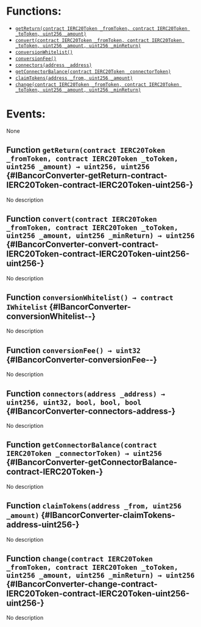 

# Functions:
- [`getReturn(contract IERC20Token _fromToken, contract IERC20Token _toToken, uint256 _amount)`](#IBancorConverter-getReturn-contract-IERC20Token-contract-IERC20Token-uint256-)
- [`convert(contract IERC20Token _fromToken, contract IERC20Token _toToken, uint256 _amount, uint256 _minReturn)`](#IBancorConverter-convert-contract-IERC20Token-contract-IERC20Token-uint256-uint256-)
- [`conversionWhitelist()`](#IBancorConverter-conversionWhitelist--)
- [`conversionFee()`](#IBancorConverter-conversionFee--)
- [`connectors(address _address)`](#IBancorConverter-connectors-address-)
- [`getConnectorBalance(contract IERC20Token _connectorToken)`](#IBancorConverter-getConnectorBalance-contract-IERC20Token-)
- [`claimTokens(address _from, uint256 _amount)`](#IBancorConverter-claimTokens-address-uint256-)
- [`change(contract IERC20Token _fromToken, contract IERC20Token _toToken, uint256 _amount, uint256 _minReturn)`](#IBancorConverter-change-contract-IERC20Token-contract-IERC20Token-uint256-uint256-)

# Events:
None

## Function `getReturn(contract IERC20Token _fromToken, contract IERC20Token _toToken, uint256 _amount) → uint256, uint256` {#IBancorConverter-getReturn-contract-IERC20Token-contract-IERC20Token-uint256-}
No description
## Function `convert(contract IERC20Token _fromToken, contract IERC20Token _toToken, uint256 _amount, uint256 _minReturn) → uint256` {#IBancorConverter-convert-contract-IERC20Token-contract-IERC20Token-uint256-uint256-}
No description
## Function `conversionWhitelist() → contract IWhitelist` {#IBancorConverter-conversionWhitelist--}
No description
## Function `conversionFee() → uint32` {#IBancorConverter-conversionFee--}
No description
## Function `connectors(address _address) → uint256, uint32, bool, bool, bool` {#IBancorConverter-connectors-address-}
No description
## Function `getConnectorBalance(contract IERC20Token _connectorToken) → uint256` {#IBancorConverter-getConnectorBalance-contract-IERC20Token-}
No description
## Function `claimTokens(address _from, uint256 _amount)` {#IBancorConverter-claimTokens-address-uint256-}
No description
## Function `change(contract IERC20Token _fromToken, contract IERC20Token _toToken, uint256 _amount, uint256 _minReturn) → uint256` {#IBancorConverter-change-contract-IERC20Token-contract-IERC20Token-uint256-uint256-}
No description

